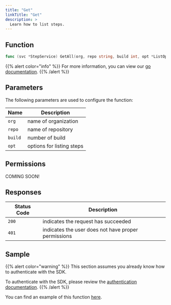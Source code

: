 ```yaml
---
title: "Get"
linkTitle: "Get"
description: >
  Learn how to list steps.
---
```


## Function

```go
func (svc *StepService) GetAll(org, repo string, build int, opt *ListOptions) (*[]library.Step, *Response, error)
```

{{% alert color="info" %}}
For more information, you can view our [go documentation](https://godoc.org/github.com/go-vela/sdk-go/vela#StepService.GetAll).
{{% /alert %}}

## Parameters

The following parameters are used to configure the function:

| Name    | Description               |
| ------- | ------------------------- |
| `org`   | name of organization      |
| `repo`  | name of repository        |
| `build` | number of build           |
| `opt`   | options for listing steps |

## Permissions

COMING SOON!

## Responses

| Status Code | Description                                         |
| ----------- | --------------------------------------------------- |
| `200`       | indicates the request has succeeded                 |
| `401`       | indicates the user does not have proper permissions |

## Sample

{{% alert color="warning" %}}
This section assumes you already know how to authenticate with the SDK.

To authenticate with the SDK, please review the [authentication documentation](/docs/sdk/authentication).
{{% /alert %}}

You can find an example of this function [here](https://godoc.org/github.com/go-vela/sdk-go/vela#example-StepService-GetAll).
